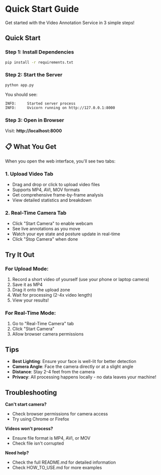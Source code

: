 # Quick Start Guide

Get started with the Video Annotation Service in 3 simple steps!

## Quick Start

### Step 1: Install Dependencies

```bash
pip install -r requirements.txt
```

### Step 2: Start the Server

```bash
python app.py
```

You should see:
```
INFO:     Started server process
INFO:     Uvicorn running on http://127.0.0.1:8000
```

### Step 3: Open in Browser

Visit: **http://localhost:8000**

## 📋 What You Get

When you open the web interface, you'll see two tabs:

### 1. Upload Video Tab 
- Drag and drop or click to upload video files
- Supports MP4, AVI, MOV formats
- Get comprehensive frame-by-frame analysis
- View detailed statistics and breakdown

### 2. Real-Time Camera Tab 
- Click "Start Camera" to enable webcam
- See live annotations as you move
- Watch your eye state and posture update in real-time
- Click "Stop Camera" when done

## Try It Out

### For Upload Mode:
1. Record a short video of yourself (use your phone or laptop camera)
2. Save it as MP4
3. Drag it onto the upload zone
4. Wait for processing (2-4x video length)
5. View your results!

### For Real-Time Mode:
1. Go to "Real-Time Camera" tab
2. Click "Start Camera"
3. Allow browser camera permissions


## Tips

- **Best Lighting**: Ensure your face is well-lit for better detection
- **Camera Angle**: Face the camera directly or at a slight angle
- **Distance**: Stay 2-4 feet from the camera
- **Privacy**: All processing happens locally - no data leaves your machine!

## Troubleshooting

**Can't start camera?**
- Check browser permissions for camera access
- Try using Chrome or Firefox

**Videos won't process?**
- Ensure file format is MP4, AVI, or MOV
- Check file isn't corrupted

**Need help?**
- Check the full README.md for detailed information
- Check HOW_TO_USE.md for more examples



